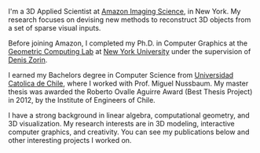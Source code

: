 

I'm a 3D Applied Scientist at [Amazon Imaging Science](https://www.amazon.science/), in New York. 
My research focuses on devising new methods to reconstruct 3D objects from a set of sparse visual inputs.

Before joining Amazon, I completed my Ph.D. in Computer Graphics at the [Geometric Computing Lab](https://cims.nyu.edu/gcl/) 
at [New York University](file:///C:/Users/panch/Documents/Workspaces/panchagil/nyu.edu) under the supervision of [Denis Zorin](http://mrl.nyu.edu/~dzorin/).

I earned my Bachelors degree in Computer Science from [Universidad Catolica de Chile](http://www.puc.cl/), where I worked with Prof. Miguel Nussbaum. 
My master thesis was awarded the Roberto Ovalle Aguirre Award (Best Thesis Project) in 2012, by the Institute of Engineers of Chile.

I have a strong background in linear algebra, computational geometry, and 3D visualization. 
My research interests are in 3D modeling, interactive computer graphics, and creativity. 
You can see my publications below and other interesting projects I worked on.
